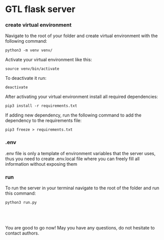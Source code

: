 GTL flask server
==

### create virtual environment

Navigate to the root of your folder and create virtual environment with the following command:

``python3 -m venv venv/``

Activate your virtual environment like this:

``source venv/bin/activate``

To deactivate it run:

``deactivate``

After activating your virtual environment install all required dependencies:

``pip3 install -r requirements.txt``

If adding new dependency, run the following command to add the dependency to the requirements file:

``pip3 freeze > requirements.txt``

### .env

.env file is only a template of environment variables that the server uses, 
thus you need to create .env.local file where you can freely fill all information
without exposing them


### run

To run the server in your terminal navigate to the root of the folder and run this command:

``python3 run.py``

\
\
\
You are good to go now! May you have any questions, do not hesitate to contact authors.

